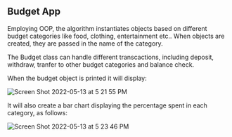 ## Budget App

Employing OOP, the algorithm instantiates objects based on different budget categories 
like food, clothing, entertainment etc.. When objects are created, they are passed in the name of the category.

The Budget class can handle different transcactions, including deposit, withdraw, tranfer to other budget 
categories and balance check. 

When the budget object is printed it will display:

![Screen Shot 2022-05-13 at 5 21 55 PM](https://user-images.githubusercontent.com/19292138/168315539-2d0e7b9e-a392-4bc4-a8a1-232e19243d43.png)


It will also create a bar chart displaying the percentage spent in each category, as follows:


![Screen Shot 2022-05-13 at 5 23 46 PM](https://user-images.githubusercontent.com/19292138/168315891-fb4066e9-2a80-47be-9134-709d59e2b49b.png)

